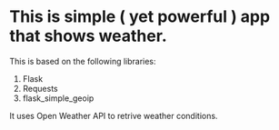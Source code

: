 # This is simple ( yet powerful ) app that shows weather.

This is based on the following libraries:
  1. Flask
  2. Requests
  3. flask_simple_geoip
  
 It uses Open Weather API to retrive weather conditions.
 
 
